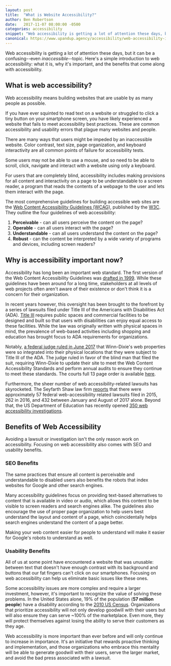 ```yaml
---
layout: post
title:  "What is Website Accessibility?"
author: Ben Robertson
date:   2017-11-07 08:00:00 -0500
categories: accessibility
snippet: "Web accessibility is getting a lot of attention these days, but it can be a confusing--even inaccessible--topic. Here's a simple introduction to web accessibility."
canonical: https://www.upandup.agency/accessibility/web-accessibility-intro
---
```


Web accessibility is getting a lot of attention these days, but it can be a confusing--even *inaccessible*--topic. Here's a simple introduction to web accessibility: what it is, why it's important, and the benefits that come along with accessibility.

## What is web accessibility?
Web accessibility means building websites that are usable by as many people as possible.

If you have ever squinted to read text on a website or struggled to click a tiny button on your smartphone screen, you have likely experienced a website that fails to meet accessibility best practices. These are common accessibility and usability errors that plague many websites and people.

There are many ways that users might be impeded by an inaccessible website. Color contrast, text size, page organization, and keyboard interactivity are all common points of failure for accessibility tests.

Some users may not be able to use a mouse, and so need to be able to scroll, click, navigate and interact with a website using only a keyboard.

For users that are completely blind, accessibility includes making provisions for all content and interactivity on a page to be understandable to a screen reader, a program that reads the contents of a webpage to the user and lets them interact with the page.

The most comprehensive guidelines for building accessible web sites are the [Web Content Accessibility Guidelines (WCAG)](https://www.w3.org/TR/WCAG20/), published by the [W3C](https://www.w3.org/). They outline the four guidelines of web accessibility:

1. **Perceivable** - can all users perceive the content on the page?
2. **Operable** - can all users interact with the page?
3. **Understandable** - can all users understand the content on the page?
4. **Robust** - can the content be interpreted by a wide variety of programs and devices, including screen readers?

## Why is accessibility important now?
Accessibility has long been an important web standard. The first version of the Web Content Accessibility Guidelines was [drafted in 1999](https://www.w3.org/TR/WCAG10/). While these guidelines have been around for a long time, stakeholders at all levels of web projects often aren't aware of their existence or don't think it is a concern for their organization.

In recent years however, this oversight has been brought to the forefront by a series of lawsuits filed under Title III of the Americans with Disabilities Act (ADA). [Title III](https://www.ada.gov/regs2010/2010ADAStandards/2010ADAstandards.htm) requires public spaces and commercial facilities to be designed and built so that users with disabilities can enjoy equal access to these facilities. While the law was originally written with physical spaces in mind, the prevalence of web-based activities including shopping and education has brought focus to ADA requirements for organizations.

Notably, [a federal judge ruled in June 2017](https://www.forbes.com/sites/legalnewsline/2017/06/13/first-of-its-kind-trial-goes-plaintiffs-way-winn-dixie-must-update-website-for-the-blind/) that Winn-Dixie's web properties were so integrated into their physical locations that they were subject to Title III of the ADA. The judge ruled in favor of the blind man that filed the suit, requiring Winn-Dixie to update their site to meet the Web Content Accessibility Standards and perform annual audits to ensure they continue to meet these standards. The courts full 13 page order is available [here](http://www.adatitleiii.com/wp-content/uploads/sites/121/2017/06/16-cv-23020-63-Verdict-Order_WinnDixie.pdf).

Furthermore, the sheer number of web accessibility-related lawsuits has skyrocketed. The Seyfarth Shaw law firm [reports](https://www.adatitleiii.com/2017/08/website-accessibility-lawsuit-filings-still-going-strong/) that there were approximately 57 federal web-accessibility related lawsuits filed in 2015, 262 in 2016, and 432 between January and August of 2017 alone. Beyond that, the US Department of Education has recently opened [350 web accessibility investigations](http://legalnewsline.com/stories/510738182-department-of-education-increases-investigations-into-website-compliance-with-ada).

## Benefits of Web Accessibility
Avoiding a lawsuit or investigation isn't the only reason work on accessibility. Focusing on web accessibility also comes with SEO and usability benefits.

### SEO Benefits
The same practices that ensure all content is perceivable and understandable to disabled users also benefits the robots that index websites for Google and other search engines.

Many accessibility guidelines focus on providing text-based alternatives to content that is available in video or audio, which allows this content to be visible to screen readers and search engines alike. The guidelines also encourage the use of proper page organization to help users best understand the layout and content of a page, which coincidentally helps search engines understand the content of a page better.

Making your web content easier for people to understand will make it easier for Google's robots to understand as well.

### Usability Benefits
All of us at some point have encountered a website that was unusable: between text that doesn't have enough contrast with its background and buttons that our fat fingers can't click on our smartphones. Focusing on web accessibility can help us eliminate basic issues like these ones.

Some accessibility issues are more complex and require a larger investment, however, it's important to recognize the value of solving these problems. In the United States alone, 19% of the population (**57 million people**) have a disability according to the [2010 US Census](https://www.census.gov/newsroom/releases/archives/miscellaneous/cb12-134.html). Organizations that prioritize accessibility will not only develop goodwill with their users but will also ensure they can serve ~100% of the marketplace. Even more, they will protect themselves against losing the ability to serve their customers as they age.

Web accessibility is more important than ever before and will only continue to increase in importance. It's an initiative that rewards proactive thinking and implementation, and those organizations who embrace this mentality will be able to generate goodwill with their users, serve the larger market, and avoid the bad press associated with a lawsuit.

